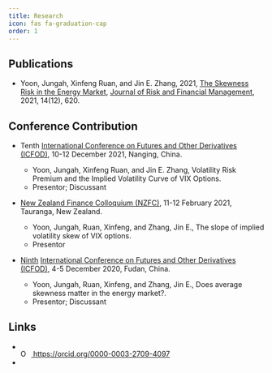 ```yaml
---
title: Research
icon: fas fa-graduation-cap
order: 1
---
```


## Publications
- Yoon, Jungah, Xinfeng Ruan, and Jin E. Zhang, 2021, [The Skewness Risk in the Energy Market](https://doi.org/10.3390/jrfm14120620), [Journal of Risk and Financial Management](https://www.mdpi.com/journal/jrfm), 2021, 14(12), 620.

## Conference Contribution
- Tenth [International Conference on Futures and Other Derivatives (ICFOD)](http://icfod.org/), 10-12 December 2021, Nanging, China.
  - Yoon, Jungah, Xinfeng Ruan, and Jin E. Zhang, Volatility Risk Premium and the Implied Volatility Curve of VIX Options.
  - Presentor; Discussant

- [New Zealand Finance Colloquium (NZFC)](https://www.nzfc.ac.nz/), 11-12 February 2021, Tauranga, New Zealand.
  - Yoon, Jungah, Ruan, Xinfeng, and Zhang, Jin E., The slope of implied volatility skew of VIX options. 
  - Presentor
 
- [Ninth](http://icfod.org/nd.jsp?id=50#_np=2_3) [International Conference on Futures and Other Derivatives (ICFOD)](http://icfod.org/), 4-5 December 2020, Fudan, China.
  - Yoon, Jungah, Ruan, Xinfeng, and Zhang, Jin E., Does average skewness matter in the energy market?.
  - Presentor; Discussant

## Links
- <div itemscope itemtype="https://schema.org/Person"><a itemprop="sameAs" content="https://orcid.org/0000-0003-2709-4097" href="https://orcid.org/0000-0003-2709-4097" target="orcid.widget" rel="me noopener noreferrer" style="vertical-align:top;"><img src="https://orcid.org/sites/default/files/images/orcid_16x16.png" style="width:1em;margin-right:.5em;" alt="ORCID iD icon"> https://orcid.org/0000-0003-2709-4097</a></div>
- <span id="badgeCont805"><script type="text/javascript" src="https://publons.com/mashlets?el=badgeCont805&rid=ABG-6092-2021"></script></span>
